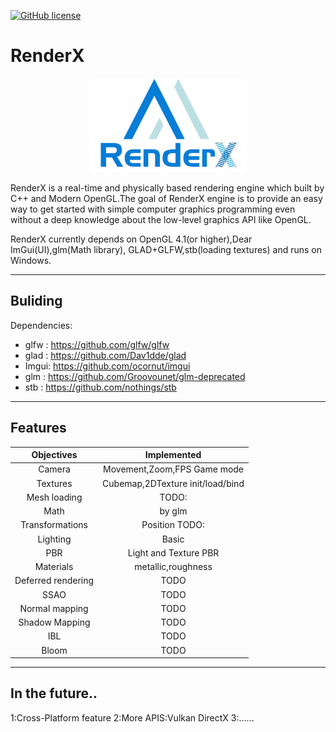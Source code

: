 [![GitHub license](https://img.shields.io/badge/license-MIT-blue.svg)](https://raw.githubusercontent.com/mortennobel/SimpleRenderEngine/master/LICENSE)
# RenderX

<div align=center><img src="https://github.com/project-William/RenderX/blob/master/Logo/Logo.png" width= "250" height="150"></div>

RenderX is a real-time and physically based rendering engine which built by C++ and Modern OpenGL.The goal of RenderX engine is to provide an easy way to get started with simple computer graphics programming even without a deep knowledge about the low-level graphics API like OpenGL.

RenderX currently depends on OpenGL 4.1(or higher),Dear ImGui(UI),glm(Math library), GLAD+GLFW,stb(loading textures) and runs on Windows.

----

## Buliding

Dependencies:
 + glfw : https://github.com/glfw/glfw
 + glad : https://github.com/Dav1dde/glad
 + Imgui: https://github.com/ocornut/imgui
 + glm  : https://github.com/Groovounet/glm-deprecated
 + stb  : https://github.com/nothings/stb

----

## Features
Objectives         |Implemented
:-----------------:|:---------------------:
Camera             |Movement,Zoom,FPS Game mode
Textures           |Cubemap,2DTexture init/load/bind
Mesh loading       |TODO:
Math               |by glm
Transformations    |Position TODO:
Lighting           |Basic
PBR                |Light and Texture PBR
Materials          |metallic,roughness
Deferred rendering |TODO
SSAO               |TODO
Normal mapping     |TODO
Shadow Mapping     |TODO
IBL                |TODO
Bloom              |TODO

----
 ## In the future..
 1:Cross-Platform feature
 2:More APIS:Vulkan DirectX
 3:......

  
